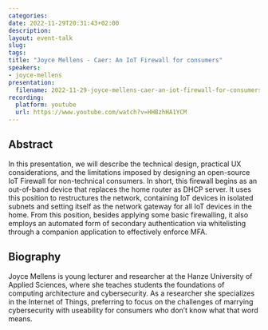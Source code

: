 ```yaml
---
categories:
date: 2022-11-29T20:31:43+02:00
description:
layout: event-talk
slug:
tags:
title: "Joyce Mellens - Caer: An IoT Firewall for consumers"
speakers:
- joyce-mellens
presentation:
  filename: 2022-11-29-joyce-mellens-caer-an-iot-firewall-for-consumers.pdf
recording:
  platform: youtube
  url: https://www.youtube.com/watch?v=HHBzhHA1YCM
---
```


## Abstract

In this presentation, we will describe the technical design, practical UX considerations, and the limitations imposed by designing an open-source IoT Firewall for non-technical consumers. In short, this firewall begins as an out-of-band device that replaces the home router as DHCP server. It uses this position to restructures the network, containing IoT devices in isolated subnets and setting itself as the network gateway for all IoT devices in the home. From this position, besides applying some basic firewalling, it also employs an automated form of secondary authentication via whitelisting through a companion application to effectively enforce MFA.

## Biography

Joyce Mellens is young lecturer and researcher at the Hanze University of Applied Sciences, where she teaches students the foundations of computing architecture and cybersecurity. As a researcher she specializes in the Internet of Things, preferring to focus on the challenges of marrying cybersecurity with useability for consumers who don’t know what that word means.
